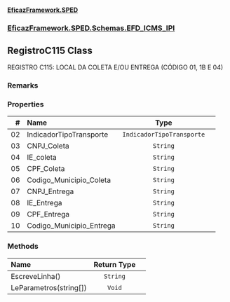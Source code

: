 #### [EficazFramework.SPED](EficazFrameworkSPED.md 'EficazFramework SPED')
### [EficazFramework.SPED.Schemas.EFD_ICMS_IPI](EficazFramework.SPED.Schemas.EFD_ICMS_IPI.md 'EficazFramework.SPED.Schemas.EFD_ICMS_IPI')

## RegistroC115 Class

REGISTRO C115: LOCAL DA COLETA E/OU ENTREGA (CÓDIGO 01, 1B E 04)

### Remarks
### Properties

| # | Name | Type | |
| ---: | :--- | :---: | :--- |
| 02 | IndicadorTipoTransporte | `IndicadorTipoTransporte` |  |
| 03 | CNPJ_Coleta | `String` |  |
| 04 | IE_coleta | `String` |  |
| 05 | CPF_Coleta | `String` |  |
| 06 | Codigo_Municipio_Coleta | `String` |  |
| 07 | CNPJ_Entrega | `String` |  |
| 08 | IE_Entrega | `String` |  |
| 09 | CPF_Entrega | `String` |  |
| 10 | Codigo_Municipio_Entrega | `String` |  |
### Methods

| Name | Return Type | |
| :--- | :---: | :--- |
| EscreveLinha() | `String` |  |
| LeParametros(string[]) | `Void` |  |
